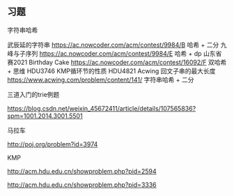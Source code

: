 ## 习题

字符串哈希

武辰延的字符串 https://ac.nowcoder.com/acm/contest/9984/B 哈希 + 二分
九峰与子序列 https://ac.nowcoder.com/acm/contest/9984/E 哈希 + dp
山东省赛2021 Birthday Cake https://ac.nowcoder.com/acm/contest/16092/F 双哈希 + 思维
HDU3746 KMP循环节的性质
HDU4821 
Acwing 回文子串的最大长度  https://www.acwing.com/problem/content/141/ 字符串哈希 + 二分

三道入门的trie例题

https://blog.csdn.net/weixin_45672411/article/details/107565836?spm=1001.2014.3001.5501

马拉车

http://poj.org/problem?id=3974

KMP

http://acm.hdu.edu.cn/showproblem.php?pid=2594

http://acm.hdu.edu.cn/showproblem.php?pid=3336